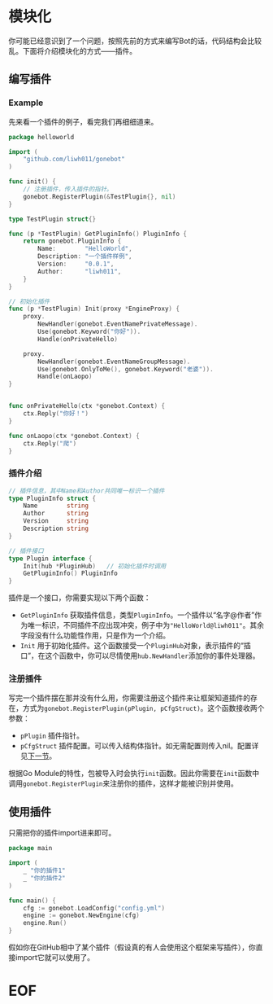# 模块化
你可能已经意识到了一个问题，按照先前的方式来编写Bot的话，代码结构会比较乱。下面将介绍模块化的方式——插件。

## 编写插件

### Example
先来看一个插件的例子，看完我们再细细道来。
```go
package helloworld

import (
    "github.com/liwh011/gonebot"
)

func init() {
    // 注册插件，传入插件的指针。
    gonebot.RegisterPlugin(&TestPlugin{}, nil)
}

type TestPlugin struct{}

func (p *TestPlugin) GetPluginInfo() PluginInfo {
    return gonebot.PluginInfo {
        Name:        "HelloWorld",
        Description: "一个插件样例",
        Version:     "0.0.1",
        Author:      "liwh011",
    }
}

// 初始化插件
func (p *TestPlugin) Init(proxy *EngineProxy) {
    proxy.
        NewHandler(gonebot.EventNamePrivateMessage).
        Use(gonebot.Keyword("你好")).
        Handle(onPrivateHello)

    proxy.
        NewHandler(gonebot.EventNameGroupMessage).
        Use(gonebot.OnlyToMe(), gonebot.Keyword("老婆")).
        Handle(onLaopo)
}


func onPrivateHello(ctx *gonebot.Context) {
    ctx.Reply("你好！")
}

func onLaopo(ctx *gonebot.Context) {
    ctx.Reply("爬")
}
```

### 插件介绍
```go
// 插件信息，其中Name和Author共同唯一标识一个插件
type PluginInfo struct {
	Name        string
	Author      string
	Version     string
	Description string
}

// 插件接口
type Plugin interface {
	Init(hub *PluginHub)   // 初始化插件时调用
	GetPluginInfo() PluginInfo
}
```
插件是一个接口，你需要实现以下两个函数：
- `GetPluginInfo` 获取插件信息，类型`PluginInfo`。一个插件以“名字@作者”作为唯一标识，不同插件不应出现冲突，例子中为`"HelloWorld@liwh011"`。其余字段没有什么功能性作用，只是作为一个介绍。
- `Init` 用于初始化插件。这个函数接受一个`PluginHub`对象，表示插件的“插口”，在这个函数中，你可以尽情使用`hub.NewHandler`添加你的事件处理器。

### 注册插件
写完一个插件摆在那并没有什么用，你需要注册这个插件来让框架知道插件的存在，方式为`gonebot.RegisterPlugin(pPlugin, pCfgStruct)`。这个函数接收两个参数：
- `pPlugin` 插件指针。
- `pCfgStruct` 插件配置。可以传入结构体指针。如无需配置则传入nil。配置详见[下一节](./plug_config.md)。

根据Go Module的特性，包被导入时会执行`init`函数。因此你需要在`init`函数中调用`gonebot.RegisterPlugin`来注册你的插件，这样才能被识别并使用。


## 使用插件
只需把你的插件import进来即可。
```go
package main

import (
    _ "你的插件1"
    _ "你的插件2"
)

func main() {
    cfg := gonebot.LoadConfig("config.yml")
    engine := gonebot.NewEngine(cfg)
    engine.Run()
}
```
假如你在GitHub相中了某个插件（假设真的有人会使用这个框架来写插件），你直接import它就可以使用了。

# EOF


